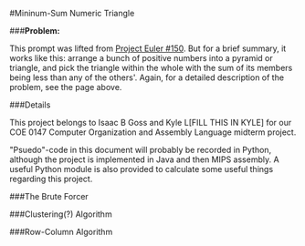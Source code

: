 #Mininum-Sum Numeric Triangle

###**Problem:**

This prompt was lifted from [Project Euler #150](https://projecteuler.net/problem=150).  But for a brief summary, it works like this: arrange a bunch of positive numbers into a pyramid or triangle, and pick the triangle within the whole with the sum of its members being less than any of the others'.  Again, for a detailed description of the problem, see the page above.

###Details

This project belongs to Isaac B Goss and Kyle L[FILL THIS IN KYLE] for our COE 0147 Computer Organization and Assembly Language midterm project.  

"Psuedo"-code in this document will probably be recorded in Python, although the project is implemented in Java and then MIPS assembly.  A useful Python module is also provided to calculate some useful things regarding this project.

###The Brute Forcer

###Clustering(?) Algorithm

###Row-Column Algorithm
